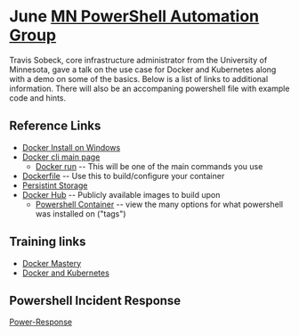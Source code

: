 # June [MN PowerShell Automation Group](https://www.meetup.com/Twin-Cities-PowerShell-User-Group/)
Travis Sobeck, core infrastructure administrator from the University of Minnesota, gave a talk on the use case for Docker and Kubernetes along with a demo on some of the basics.  Below is a list of links to additional information.  There will also be an accompaning powershell file with example code and hints.

## Reference Links
- [Docker Install on Windows](https://docs.docker.com/docker-for-windows/install/)
- [Docker cli main page](https://docs.docker.com/engine/reference/commandline/cli/)
  - [Docker run](https://docs.docker.com/engine/reference/commandline/run/) -- This will be one of the main commands you use
- [Dockerfile](https://docs.docker.com/engine/reference/builder/#cmd) -- Use this to build/configure your container
- [Persistint Storage](https://docs.docker.com/storage/volumes/)
- [Docker Hub](https://hub.docker.com/) -- Publicly available images to build upon
  - [Powershell Container](https://hub.docker.com/_/microsoft-powershell) -- view the many options for what powershell was installed on ("tags")

## Training links
- [Docker Mastery](https://www.udemy.com/docker-mastery/)
- [Docker and Kubernetes](https://www.udemy.com/docker-and-kubernetes-the-complete-guide/)

## Powershell Incident Response
[Power-Response](https://docs.docker.com/engine/reference/commandline/run/)